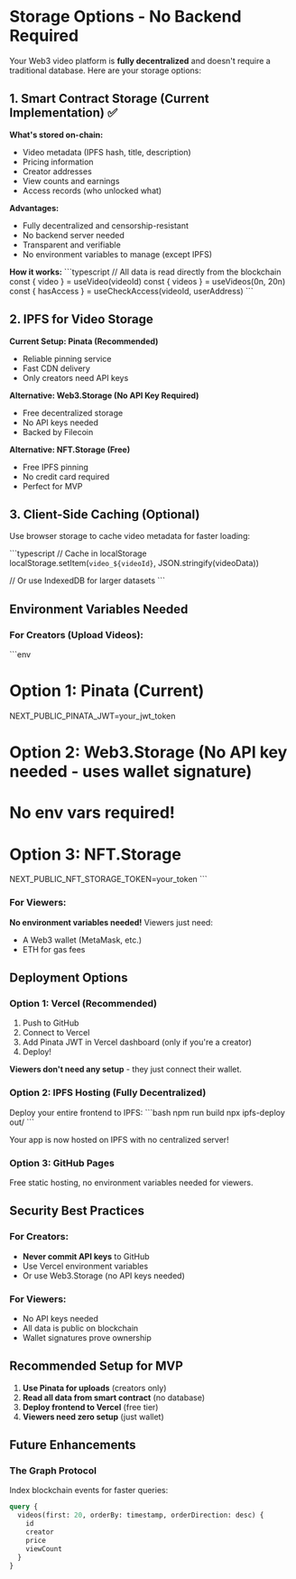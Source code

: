 # Storage Options - No Backend Required

Your Web3 video platform is **fully decentralized** and doesn't require a traditional database. Here are your storage options:

## 1. Smart Contract Storage (Current Implementation) ✅

**What's stored on-chain:**
- Video metadata (IPFS hash, title, description)
- Pricing information
- Creator addresses
- View counts and earnings
- Access records (who unlocked what)

**Advantages:**
- Fully decentralized and censorship-resistant
- No backend server needed
- Transparent and verifiable
- No environment variables to manage (except IPFS)

**How it works:**
\`\`\`typescript
// All data is read directly from the blockchain
const { video } = useVideo(videoId)
const { videos } = useVideos(0n, 20n)
const { hasAccess } = useCheckAccess(videoId, userAddress)
\`\`\`

## 2. IPFS for Video Storage

**Current Setup: Pinata (Recommended)**
- Reliable pinning service
- Fast CDN delivery
- Only creators need API keys

**Alternative: Web3.Storage (No API Key Required)**
- Free decentralized storage
- No API keys needed
- Backed by Filecoin

**Alternative: NFT.Storage (Free)**
- Free IPFS pinning
- No credit card required
- Perfect for MVP

## 3. Client-Side Caching (Optional)

Use browser storage to cache video metadata for faster loading:

\`\`\`typescript
// Cache in localStorage
localStorage.setItem(`video_${videoId}`, JSON.stringify(videoData))

// Or use IndexedDB for larger datasets
\`\`\`

## Environment Variables Needed

### For Creators (Upload Videos):
\`\`\`env
# Option 1: Pinata (Current)
NEXT_PUBLIC_PINATA_JWT=your_jwt_token

# Option 2: Web3.Storage (No API key needed - uses wallet signature)
# No env vars required!

# Option 3: NFT.Storage
NEXT_PUBLIC_NFT_STORAGE_TOKEN=your_token
\`\`\`

### For Viewers:
**No environment variables needed!** Viewers just need:
- A Web3 wallet (MetaMask, etc.)
- ETH for gas fees

## Deployment Options

### Option 1: Vercel (Recommended)
1. Push to GitHub
2. Connect to Vercel
3. Add Pinata JWT in Vercel dashboard (only if you're a creator)
4. Deploy!

**Viewers don't need any setup** - they just connect their wallet.

### Option 2: IPFS Hosting (Fully Decentralized)
Deploy your entire frontend to IPFS:
\`\`\`bash
npm run build
npx ipfs-deploy out/
\`\`\`

Your app is now hosted on IPFS with no centralized server!

### Option 3: GitHub Pages
Free static hosting, no environment variables needed for viewers.

## Security Best Practices

### For Creators:
- **Never commit API keys** to GitHub
- Use Vercel environment variables
- Or use Web3.Storage (no API keys needed)

### For Viewers:
- No API keys needed
- All data is public on blockchain
- Wallet signatures prove ownership

## Recommended Setup for MVP

1. **Use Pinata for uploads** (creators only)
2. **Read all data from smart contract** (no database)
3. **Deploy frontend to Vercel** (free tier)
4. **Viewers need zero setup** (just wallet)

## Future Enhancements

### The Graph Protocol
Index blockchain events for faster queries:
```graphql
query {
  videos(first: 20, orderBy: timestamp, orderDirection: desc) {
    id
    creator
    price
    viewCount
  }
}
